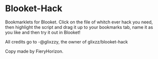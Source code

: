 # Blooket-Hack
Bookmarklets for Blooket.
Click on the file of whitch ever hack you need, then highlight the script and drag it up to your bookmarks tab, name it as you like and then try it out in Blooket!

All credits go to -@glixzzy, the owner of glixzz/blooket-hack

Copy made by FieryHorizon.
